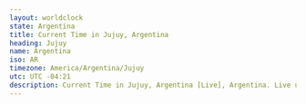 ```yaml
---
layout: worldclock
state: Argentina
title: Current Time in Jujuy, Argentina
heading: Jujuy
name: Argentina
iso: AR
timezone: America/Argentina/Jujuy
utc: UTC -04:21
description: Current Time in Jujuy, Argentina [Live], Argentina. Live update now time in Jujuy, timezone America/Argentina/Jujuy, UTC -04:21, Country ISO code & Current Local Time.
---
```


